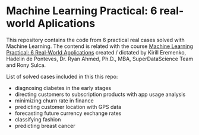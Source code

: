 # Machine Learning Practical: 6 real-world Aplications

This repository contains the code from 6 practical real cases solved with Machine Learning. The contend is related with the course [Machine Learning Practical: 6 Real-World Applications](https://www.udemy.com/machine-learning-practical/) created / dictated by Kirill Eremenko, Hadelin de Ponteves, Dr. Ryan Ahmed, Ph.D., MBA, SuperDataScience Team and Rony Sulca.   

List of solved cases included in this this repo:
- diagnosing diabetes in the early stages
- directing customers to subscription products with app usage analysis
- minimizing churn rate in finance
- predicting customer location with GPS data
- forecasting future currency exchange rates
- classifying fashion
- predicting breast cancer
